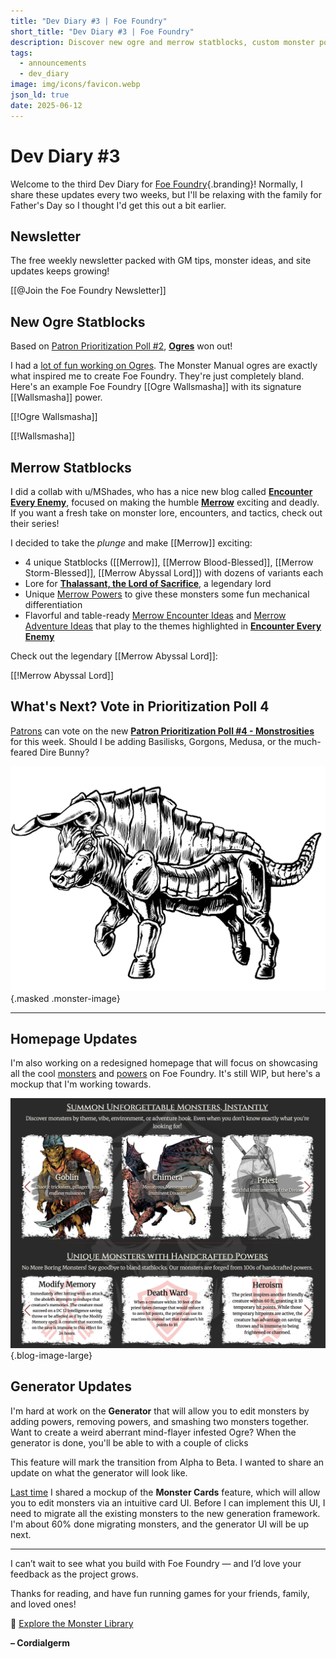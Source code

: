 ```yaml
---
title: "Dev Diary #3 | Foe Foundry"
short_title: "Dev Diary #3 | Foe Foundry"
description: Discover new ogre and merrow statblocks, custom monster powers, and a sneak peek at Foe Foundry’s upcoming monster generator. Read the latest dev diary and help shape what comes next!
tags:
  - announcements
  - dev_diary
image: img/icons/favicon.webp
json_ld: true
date: 2025-06-12
---
```


# Dev Diary #3

Welcome to the third Dev Diary for [Foe Foundry](../index.md){.branding}! Normally, I share these updates every two weeks, but I'll be relaxing with the family for Father's Day so I thought I'd get this out a bit earlier.

## Newsletter

The free weekly newsletter packed with GM tips, monster ideas, and site updates keeps growing!

[[@Join the Foe Foundry Newsletter]]

## New Ogre Statblocks

Based on [Patron Prioritization Poll #2](https://www.patreon.com/foefoundry), [**Ogres**](../monsters/ogre.md) won out!  

I had a [lot of fun working on Ogres](../blog/2025_06_08_ogres.md). The Monster Manual ogres are exactly what inspired me to create Foe Foundry. They're just completely bland. Here's an example Foe Foundry [[Ogre Wallsmasha]] with its signature [[Wallsmasha]] power.

[[!Ogre Wallsmasha]]

[[!Wallsmasha]]

## Merrow Statblocks

I did a collab with u/MShades, who has a nice new blog called [**Encounter Every Enemy**](https://encountereveryenemy.wordpress.com/), focused on making the humble [**Merrow**](../blog/2025_06_08_merrow.md) exciting and deadly. If you want a fresh take on monster lore, encounters, and tactics, check out their series!

I decided to take the *plunge* and make [[Merrow]] exciting:

- 4 unique Statblocks ([[Merrow]], [[Merrow Blood-Blessed]], [[Merrow Storm-Blessed]], [[Merrow Abyssal Lord]]) with dozens of variants each
- Lore for [**Thalassant, the Lord of Sacrifice**](../monsters/merrow.md#thallassant-the-lord-of-sacrifice), a legendary lord
- Unique [Merrow Powers](../powers/merrow.md) to give these monsters some fun mechanical differentiation
- Flavorful and table-ready [Merrow Encounter Ideas](../monsters/merrow.md#merrow-encounter-ideas) and [Merrow Adventure Ideas](../monsters/merrow.md#merrow-adventure-ideas) that play to the themes highlighted in [**Encounter Every Enemy**](https://encountereveryenemy.wordpress.com/)

Check out the legendary [[Merrow Abyssal Lord]]:

[[!Merrow Abyssal Lord]]

## What's Next? Vote in Prioritization Poll 4

[Patrons](../support.md) can vote on the new [**Patron Prioritization Poll #4 - Monstrosities**](https://www.patreon.com/posts/131284938) for this week. Should I be adding Basilisks, Gorgons, Medusa, or the much-feared Dire Bunny?

![Gorgon](../img/monsters/gorgon.webp){.masked .monster-image}

---

## Homepage Updates

I'm also working on a redesigned homepage that will focus on showcasing all the cool [monsters](../monsters/index.md) and [powers](../powers/all.md) on Foe Foundry. It's still WIP, but here's a mockup that I'm working towards.

![Dev Diary 3: redesigned home page](../img/blogs/dev_diary3_update.webp){.blog-image-large}

## Generator Updates

I'm hard at work on the **Generator** that will allow you to edit monsters by adding powers, removing powers, and smashing two monsters together. Want to create a weird aberrant mind-flayer infested Ogre? When the generator is done, you'll be able to with a couple of clicks

This feature will mark the transition from Alpha to Beta. I wanted to share an update on what the generator will look like.

[Last time](../blog/2025_05_30_dev_diary2.md) I shared a mockup of the **Monster Cards** feature, which will allow you to edit monsters via an intuitive card UI. Before I can implement this UI, I need to migrate all the existing monsters to the new generation framework. I'm about 60% done migrating monsters, and the generator UI will be up next.

---

I can’t wait to see what you build with Foe Foundry — and I’d love your feedback as the project grows.

Thanks for reading, and have fun running games for your friends, family, and loved ones!

🧟 [Explore the Monster Library](../monsters/index.md)

**– Cordialgerm**